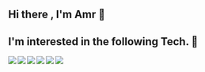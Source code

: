## Hi there , I'm Amr 👋
 

##  I'm interested in the following Tech. 👋

<img align="left"  src="https://img.shields.io/badge/AWS-%23FF9900.svg?style=for-the-badge&logo=amazon-aws&logoColor=white">
<img align="left"  src="https://img.shields.io/badge/typescript-%23007ACC.svg?style=for-the-badge&logo=typescript&logoColor=white">
<img  align="left" src="https://img.shields.io/badge/swift-F54A2A?style=for-the-badge&logo=swift&logoColor=white">  

<img  align="left"  src="https://img.shields.io/badge/react-%2320232a.svg?style=for-the-badge&logo=react&logoColor=%2361DAFB">
<img  align="left" src="https://img.shields.io/badge/react_native-%2320232a.svg?style=for-the-badge&logo=react&logoColor=%2361DAFB">
<img   src="https://img.shields.io/badge/javascript-%23323330.svg?style=for-the-badge&logo=javascript&logoColor=%23F7DF1E">
